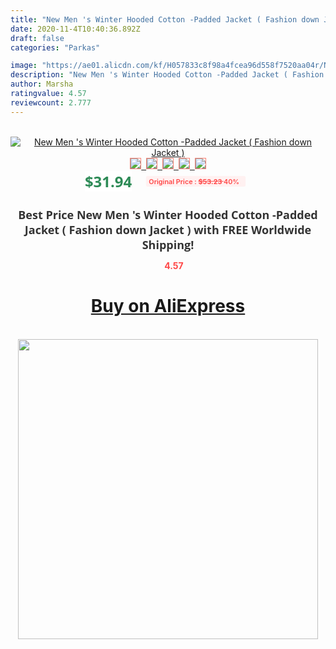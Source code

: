 ```yaml
---
title: "New Men 's Winter Hooded Cotton -Padded Jacket ( Fashion down Jacket )"
date: 2020-11-4T10:40:36.892Z
draft: false
categories: "Parkas"

image: "https://ae01.alicdn.com/kf/H057833c8f98a4fcea96d558f7520aa04r/New-Men-s-Winter-Hooded-Cotton-Padded-Jacket-Fashion-down-Jacket-.jpg"
description: "New Men 's Winter Hooded Cotton -Padded Jacket ( Fashion down Jacket )"
author: Marsha
ratingvalue: 4.57
reviewcount: 2.777
---
```

<br>
<div style="text-align: center;">
<a href="https://s.click.aliexpress.com/e/_A7mXiz" target="_blank" rel="nofollow noopener noreferrer"><img alt="New Men 's Winter Hooded Cotton -Padded Jacket ( Fashion down Jacket )" class="magnifier-image" src="https://ae01.alicdn.com/kf/H057833c8f98a4fcea96d558f7520aa04r/New-Men-s-Winter-Hooded-Cotton-Padded-Jacket-Fashion-down-Jacket-.jpg_640x640.jpg">
<br>
<img style="border:1px solid salmon" src="https://ae01.alicdn.com/kf/H057833c8f98a4fcea96d558f7520aa04r/New-Men-s-Winter-Hooded-Cotton-Padded-Jacket-Fashion-down-Jacket-.jpg_120x120.jpg">&nbsp;&nbsp;<img style="border:1px solid salmon" src="https://ae01.alicdn.com/kf/H13f5a439de824eeca458c18e050e4c61e/New-Men-s-Winter-Hooded-Cotton-Padded-Jacket-Fashion-down-Jacket-.jpg_120x120.jpg">&nbsp;&nbsp;<img style="border:1px solid salmon" src="https://ae01.alicdn.com/kf/H7907775f9ba544719a38b474775cbccdU/New-Men-s-Winter-Hooded-Cotton-Padded-Jacket-Fashion-down-Jacket-.jpg_120x120.jpg">&nbsp;&nbsp;<img style="border:1px solid salmon" src="https://ae01.alicdn.com/kf/H1f669b47cc5e485da2cc93e8e7c674d0H/New-Men-s-Winter-Hooded-Cotton-Padded-Jacket-Fashion-down-Jacket-.jpg_120x120.jpg">&nbsp;&nbsp;<img style="border:1px solid salmon" src="https://ae01.alicdn.com/kf/H73aec864b6694d1e85bc3c080b266490t/New-Men-s-Winter-Hooded-Cotton-Padded-Jacket-Fashion-down-Jacket-.jpg_120x120.jpg"></a></div><br0>
<div style="text-align: center;"><span style="background-color: white; border: 0px; box-sizing: border-box; color: seagreen; display: inline-block; font-family: &quot;open sans&quot; , &quot;arial&quot; , &quot;helvetica&quot; , sans-serif , &quot;heiti&quot;; font-size: 24px; font-stretch: inherit; font-weight: 700; line-height: inherit; margin: 0px 10px 0px 0px; padding: 0px; vertical-align: middle;">$31.94 </span>
<span style="background: rgb(255 , 241 , 241); border-radius: 3px; border: 0px; box-sizing: border-box; color: #ff4747; display: inline-block; font-family: inherit; font-size: 12px; font-stretch: inherit; font-style: inherit; font-variant: inherit; font-weight: 600; line-height: inherit; margin: 0px; padding: 2px 5px; transform: scale(0.9); vertical-align: middle;">Original Price : <b style="text-decoration: line-through;">$53.23 </b> 40%&nbsp;&nbsp;</span></div>
<h1 style="color: #333333; display: inline-block; font-family: &quot;open sans&quot; , &quot;arial&quot; , &quot;helvetica&quot; , sans-serif , &quot;heiti&quot;; font-size: 18px; font-stretch: inherit; font-weight: 700; text-align: center;">Best Price New Men 's Winter Hooded Cotton -Padded Jacket ( Fashion down Jacket ) with FREE Worldwide Shipping!</h1>
<div style="color: #ff4747; text-align: center;">
<img src="https://4.bp.blogspot.com/-M0ZcTcb-5uY/XleCXlxnR4I/AAAAAAAAAEc/OrjgMkXV1oMQFaCRZj5HQwOCBcu3w1FegCPcBGAYYCw/s1600/star.png" style="height: 15px;">&nbsp;<b>4.57</b></div>
<div class="button_cont" align="center"><a class="buynow_a" href="https://s.click.aliexpress.com/e/_A7mXiz" target="_blank" rel="nofollow noopener noreferrer"><H1>Buy on AliExpress</H1></a></div><br>
<div class="separator" style="clear: both; text-align: center;">
<img src="https://lh3.googleusercontent.com/-pTy5HemUv9M/XlePHvY0dAI/AAAAAAAAAE4/0nX5iRUoIWY8eMW9Dpxeirr157OZliDIgCLcBGAsYHQ/s1600/badge.gif" width="480">
</div>
